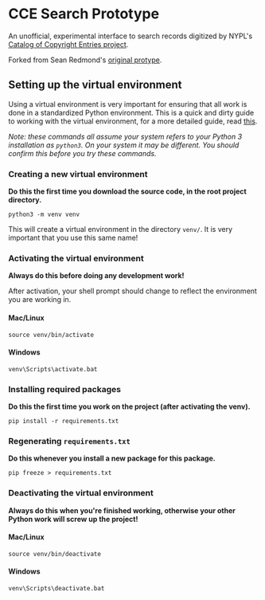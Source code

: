 # CCE Search Prototype

An unofficial, experimental interface to search records digitized by NYPL's
[Catalog of Copyright Entries project](https://github.com/NYPL/catalog_of_copyright_entries_project).

Forked from Sean Redmond's [original protype](https://github.com/seanredmond/cce-search-prototype).

## Setting up the virtual environment

Using a virtual environment is very important for ensuring that all work is done in a standardized Python environment. This is a quick and dirty guide to working with the virtual environment, for a more detailed guide, read [this](https://docs.python.org/3.7/tutorial/venv.html). 

*Note: these commands all assume your system refers to your Python 3 installation as `python3`. On your system it may be different. You should confirm this before you try these commands.*

### Creating a new virtual environment

**Do this the first time you download the source code, in the root project directory.**

`python3 -m venv venv`

This will create a virtual environment in the directory `venv/`. It is very important that you use this same name!

### Activating the virtual environment

**Always do this before doing any development work!**

After activation, your shell prompt should change to reflect the environment you are working in.

#### Mac/Linux

`source venv/bin/activate`

#### Windows

`venv\Scripts\activate.bat`

### Installing required packages

**Do this the first time you work on the project (after activating the venv).**

`pip install -r requirements.txt`

### Regenerating `requirements.txt`

**Do this whenever you install a new package for this package.**

`pip freeze > requirements.txt`

### Deactivating the virtual environment

**Always do this when you're finished working, otherwise your other Python work will screw up the project!**

#### Mac/Linux

`source venv/bin/deactivate`

#### Windows

`venv\Scripts\deactivate.bat`